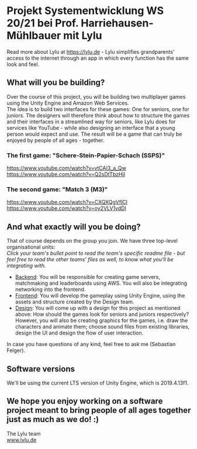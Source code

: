# Projekt Systementwicklung WS 20/21 bei Prof. Harriehausen-Mühlbauer mit Lylu
Read more about Lylu at https://lylu.de - Lylu simplifies grandparents' access to the internet through an app in which every function has the same look and feel.


## What will you be building?
Over the course of this project, you will be building two multiplayer games using the Unity Engine and Amazon Web Services.  
The idea is to build two interfaces for these games: One for seniors, one for juniors.
The designers will therefore think about how to structure the games and their interfaces in a streamlined way for seniors,
like Lylu does for services like YouTube - while also designing an interface that a young person would expect and use.
The result will be a game that can truly be enjoyed by people of all ages - together.  

### The first game: "Schere-Stein-Papier-Schach (SSPS)"
https://www.youtube.com/watch?v=vtCAI3_a_Qw  
https://www.youtube.com/watch?v=Q2sDtTbzHiI

### The second game: "Match 3 (M3)"
https://www.youtube.com/watch?v=CXQXQgVflCI  
https://www.youtube.com/watch?v=oy2VLV1vdDI

## And what exactly will you be doing?
That of course depends on the group you join. We have three top-level organisational units:  
*Click your team's bullet point to read the team's specific readme file - but feel free to read the other teams' files as well, to know what you'll be integrating with.*

- [Backend](./docs/backend.md): You will be responsible for creating game servers, matchmaking and leaderboards using AWS.
  You will also be integrating networking into the frontend.
- [Frontend](./docs/frontend.md): You will develop the gameplay using Unity Engine, using the assets and structure created by the Design team. 
- [Design](./docs/design.md): You will come up with a design for this project as mentioned above: How should the games look for seniors and juniors respectively?
However, you will also be creating graphics for the games, i.e. draw the characters and animate them; choose sound files from existing libraries,
design the UI and design the flow of user interaction.


In case you have questions of any kind, feel free to ask me (Sebastian Felger).

## Software versions
We'll be using the current LTS version of Unity Engine, which is 2019.4.13f1.

## We hope you enjoy working on a software project meant to bring people of all ages together just as much as we do! :)
The Lylu team  
www.lylu.de
